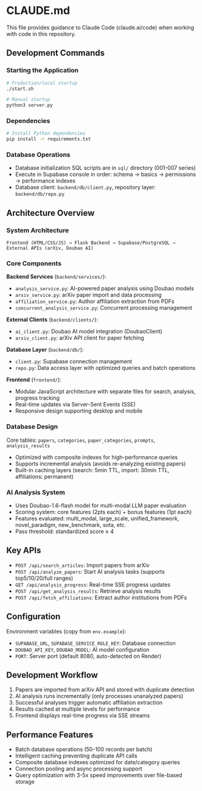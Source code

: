# CLAUDE.md

This file provides guidance to Claude Code (claude.ai/code) when working with code in this repository.

## Development Commands

### Starting the Application
```bash
# Production/local startup
./start.sh

# Manual startup  
python3 server.py
```

### Dependencies
```bash
# Install Python dependencies
pip install -r requirements.txt
```

### Database Operations
- Database initialization SQL scripts are in `sql/` directory (001-007 series)
- Execute in Supabase console in order: schema → basics → permissions → performance indexes
- Database client: `backend/db/client.py`, repository layer: `backend/db/repo.py`

## Architecture Overview

### System Architecture
```
Frontend (HTML/CSS/JS) → Flask Backend → Supabase/PostgreSQL → External APIs (arXiv, Doubao AI)
```

### Core Components

**Backend Services** (`backend/services/`):
- `analysis_service.py`: AI-powered paper analysis using Doubao models
- `arxiv_service.py`: arXiv paper import and data processing
- `affiliation_service.py`: Author affiliation extraction from PDFs
- `concurrent_analysis_service.py`: Concurrent processing management

**External Clients** (`backend/clients/`):
- `ai_client.py`: Doubao AI model integration (DoubaoClient)
- `arxiv_client.py`: arXiv API client for paper fetching

**Database Layer** (`backend/db/`):
- `client.py`: Supabase connection management
- `repo.py`: Data access layer with optimized queries and batch operations

**Frontend** (`frontend/`):
- Modular JavaScript architecture with separate files for search, analysis, progress tracking
- Real-time updates via Server-Sent Events (SSE)
- Responsive design supporting desktop and mobile

### Database Design
Core tables: `papers`, `categories`, `paper_categories`, `prompts`, `analysis_results`
- Optimized with composite indexes for high-performance queries
- Supports incremental analysis (avoids re-analyzing existing papers)
- Built-in caching layers (search: 5min TTL, import: 30min TTL, affiliations: permanent)

### AI Analysis System
- Uses Doubao-1.6-flash model for multi-modal LLM paper evaluation
- Scoring system: core features (2pts each) + bonus features (1pt each)
- Features evaluated: multi_modal, large_scale, unified_framework, novel_paradigm, new_benchmark, sota, etc.
- Pass threshold: standardized score ≥ 4

## Key APIs
- `POST /api/search_articles`: Import papers from arXiv
- `POST /api/analyze_papers`: Start AI analysis tasks (supports top5/10/20/full ranges)
- `GET /api/analysis_progress`: Real-time SSE progress updates
- `POST /api/get_analysis_results`: Retrieve analysis results
- `POST /api/fetch_affiliations`: Extract author institutions from PDFs

## Configuration
Environment variables (copy from `env.example`):
- `SUPABASE_URL`, `SUPABASE_SERVICE_ROLE_KEY`: Database connection
- `DOUBAO_API_KEY`, `DOUBAO_MODEL`: AI model configuration
- `PORT`: Server port (default 8080, auto-detected on Render)

## Development Workflow
1. Papers are imported from arXiv API and stored with duplicate detection
2. AI analysis runs incrementally (only processes unanalyzed papers)
3. Successful analyses trigger automatic affiliation extraction
4. Results cached at multiple levels for performance
5. Frontend displays real-time progress via SSE streams

## Performance Features
- Batch database operations (50-100 records per batch)
- Intelligent caching preventing duplicate API calls
- Composite database indexes optimized for date/category queries
- Connection pooling and async processing support
- Query optimization with 3-5x speed improvements over file-based storage